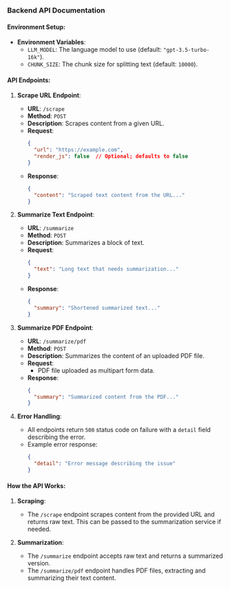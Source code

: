 ### **Backend API Documentation**

#### **Environment Setup**:
- **Environment Variables**:
  - `LLM_MODEL`: The language model to use (default: `"gpt-3.5-turbo-16k"`).
  - `CHUNK_SIZE`: The chunk size for splitting text (default: `10000`).

#### **API Endpoints**:

1. **Scrape URL Endpoint**:
   - **URL**: `/scrape`
   - **Method**: `POST`
   - **Description**: Scrapes content from a given URL.
   - **Request**:
     ```json
     {
       "url": "https://example.com",
       "render_js": false  // Optional; defaults to false
     }
     ```
   - **Response**:
     ```json
     {
       "content": "Scraped text content from the URL..."
     }
     ```

2. **Summarize Text Endpoint**:
   - **URL**: `/summarize`
   - **Method**: `POST`
   - **Description**: Summarizes a block of text.
   - **Request**:
     ```json
     {
       "text": "Long text that needs summarization..."
     }
     ```
   - **Response**:
     ```json
     {
       "summary": "Shortened summarized text..."
     }
     ```

3. **Summarize PDF Endpoint**:
   - **URL**: `/summarize/pdf`
   - **Method**: `POST`
   - **Description**: Summarizes the content of an uploaded PDF file.
   - **Request**:
     - PDF file uploaded as multipart form data.
   - **Response**:
     ```json
     {
       "summary": "Summarized content from the PDF..."
     }
     ```

4. **Error Handling**:
   - All endpoints return `500` status code on failure with a `detail` field describing the error.
   - Example error response:
     ```json
     {
       "detail": "Error message describing the issue"
     }
     ```

#### **How the API Works**:
1. **Scraping**:
   - The `/scrape` endpoint scrapes content from the provided URL and returns raw text. This can be passed to the summarization service if needed.

2. **Summarization**:
   - The `/summarize` endpoint accepts raw text and returns a summarized version.
   - The `/summarize/pdf` endpoint handles PDF files, extracting and summarizing their text content.

